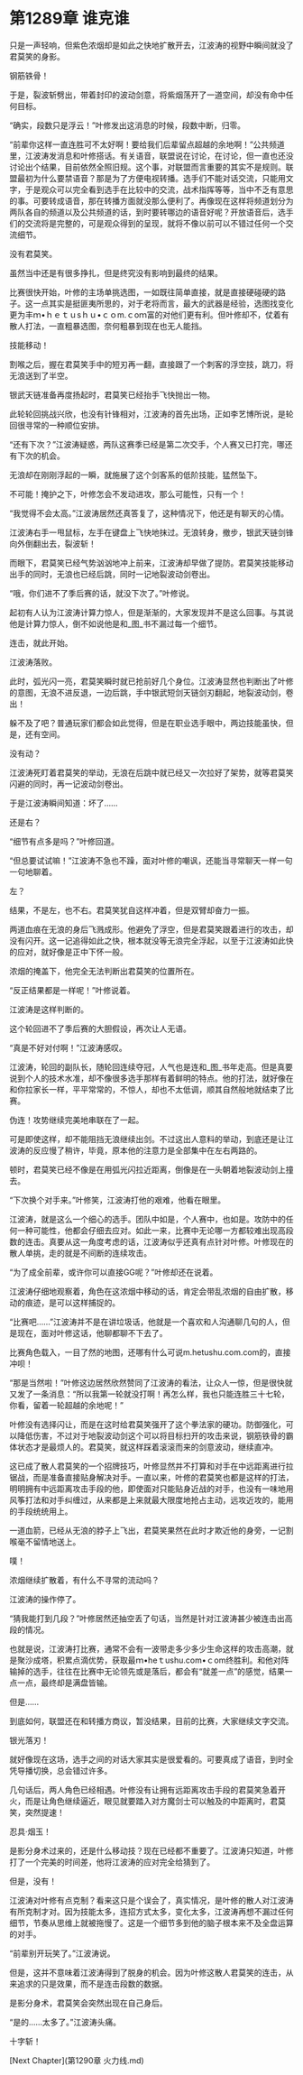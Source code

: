 # 第1289章 谁克谁

只是一声轻响，但紫色浓烟却是如此之快地扩散开去，江波涛的视野中瞬间就没了君莫笑的身影。

钢筋铁骨！

于是，裂波斩劈出，带着封印的波动剑意，将紫烟荡开了一道空间，却没有命中任何目标。

“确实，段数只是浮云！”叶修发出这消息的时候，段数中断，归零。

“前辈你这样一直连胜可不太好啊！要给我们后辈留点超越的余地啊！”公共频道里，江波涛发消息和叶修搭话。有关语音，联盟说在讨论，在讨论，但一直也还没讨论出个结果，目前依然全照旧规。这个事，对联盟而言重要的其实不是规则。联盟最初为什么要禁语音？那是为了方便电视转播。选手们不能对话交流，只能用文字，于是观众可以完全看到选手在比较中的交流，战术指挥等等，当中不乏有意思的事。可要转成语音，那在转播方面就没那么便利了。再像现在这样将频道划分为两队各自的频道以及公共频道的话，到时要转哪边的语音好呢？开放语音后，选手们的交流将是完整的，可是观众得到的呈现，就将不像以前可以不错过任何一个交流细节。

没有君莫笑。

虽然当中还是有很多挣扎，但是终究没有影响到最终的结果。

比赛很快开始，叶修的主场单挑选图，一如既往简单直接，就是直接硬碰硬的路子。这一点其实是挺匪夷所思的，对于老将而言，最大的武器是经验，选图找变化更为丰ｍ•ｈｅｔｕsｈｕ•ｃｏm.ｃoｍ富的对他们更有利。但叶修却不，仗着有散人打法，一直粗暴选图，奈何粗暴到现在也无人能挡。

技能移动！

割喉之后，握在君莫笑手中的短刃再一翻，直接跟了一个刺客的浮空技，跳刀，将无浪送到了半空。

银武天链准备再度扬起时，君莫笑已经抬手飞快抛出一物。

此轮轮回挑战兴欣，也没有针锋相对，江波涛的首先出场，正如李艺博所说，是轮回很寻常的一种顺位安排。

“还有下次？”江波涛疑惑，两队这赛季已经是第二次交手，个人赛又已打完，哪还有下次的机会。

无浪却在刚刚浮起的一瞬，就施展了这个剑客系的低阶技能，猛然坠下。

不可能！掩护之下，叶修怎会不发动进攻，那么可能性，只有一个！

“我觉得不会太高。”江波涛居然还真答复了，这种情况下，他还是有聊天的心情。

江波涛右手一甩鼠标，左手在键盘上飞快地抹过。无浪转身，撤步，银武天链剑锋向外倒翻出去，裂波斩！

而眼下，君莫笑已经气势汹汹地冲上前来，江波涛却早做了提防。君莫笑技能移动出手的同时，无浪也已经后跳，同时一记地裂波动剑卷出。

“哦，你们进不了季后赛的话，就没下次了。”叶修说。

起初有人认为江波涛计算力惊人，但是渐渐的，大家发现并不是这么回事。与其说他是计算力惊人，倒不如说他是和_图_书不漏过每一个细节。

连击，就此开始。

江波涛落败。

此时，弧光闪一亮，君莫笑瞬时就已抢前好几个身位。江波涛显然也判断出了叶修的意图，无浪不进反退，一边后跳，手中银武短剑天链剑刃翻起，地裂波动剑，卷出！

躲不及了吧？普通玩家们都会如此觉得，但是在职业选手眼中，两边技能虽快，但是，还有空间。

没有动？

江波涛死盯着君莫笑的举动，无浪在后跳中就已经又一次拉好了架势，就等君莫笑闪避的同时，再一记波动剑卷出。

于是江波涛瞬间知道：坏了……

还是右？

“细节有点多是吗？”叶修回道。

“但总要试试嘛！”江波涛不急也不躁，面对叶修的嘲讽，还能当寻常聊天一样一句一句地聊着。

左？

结果，不是左，也不右。君莫笑犹自这样冲着，但是双臂却奋力一振。

两道血痕在无浪的身后飞溅成形。他避免了浮空，但是君莫笑跟着进行的攻击，却没有闪开。这一记追得如此之快，根本就没等无浪完全浮起，以至于江波涛如此快的应对，就好像是正中下怀一般。

浓烟的掩盖下，他完全无法判断出君莫笑的位置所在。

“反正结果都是一样呢！”叶修说着。

江波涛是这样判断的。

这个轮回进不了季后赛的大胆假设，再次让人无语。

“真是不好对付啊！”江波涛感叹。

江波涛，轮回的副队长，随轮回连续夺冠，人气也是连和_图_书年走高。但是真要说到个人的技术水准，却不像很多选手那样有着鲜明的特点。他的打法，就好像在和你拉家长一样，平平常常的，不惊人，却也不太低调，顺其自然般地就结束了比赛。

伪连！攻势继续完美地串联在了一起。

可是即使这样，却不能阻挡无浪继续出剑。不过这出人意料的举动，到底还是让江波涛的反应慢了稍许，毕竟，原本他的注意力是全部集中在左右两路的。

顿时，君莫笑已经不像是在用弧光闪拉近距离，倒像是在一头朝着地裂波动剑上撞去。

“下次换个对手来。”叶修笑，江波涛打他的艰难，他看在眼里。

江波涛，就是这么一个细心的选手。团队中如是，个人赛中，也如是。攻防中的任何一种可能性，他都会仔细去应对。如此一来，比赛中无论哪一方都较难出现高段数的连击。真要从这一角度考虑的话，江波涛似乎还真有点针对叶修。叶修现在的散人单挑，走的就是不间断的连续攻击。

“为了成全前辈，或许你可以直接GG呢？”叶修却还在说着。

江波涛仔细地观察着，角色在这浓烟中移动的话，肯定会带乱浓烟的自由扩散，移动的痕迹，是可以这样捕捉的。

“比赛吧……”江波涛并不是在讲垃圾话，他就是一个喜欢和人沟通聊几句的人，但是现在，面对叶修这话，他聊都聊不下去了。

比赛角色载入，一目了然的地图，还哪有什么可说m.hetushu.com.com的，直接冲呗！

“那是当然啦！”叶修这边居然欣然赞同了江波涛的看法，让众人一惊，但是很快就又发了一条消息：“所以我第一轮就没打啊！再怎么样，我也只能连胜三十七轮，你看，留着一轮超越的余地呢！”

叶修没有选择闪让，而是在这时给君莫笑强开了这个拳法家的硬功。防御强化，可以降低伤害，不过对于地裂波动剑这个可以将目标扫开的攻击来说，钢筋铁骨的霸体状态才是最烦人的。君莫笑，就这样踩着滚滚而来的剑意波动，继续直冲。

这已成了散人君莫笑的一个招牌技巧，叶修显然并不打算和对手在中远距离进行拉锯战，而是准备直接贴身解决对手。一直以来，叶修的君莫笑也都是这样的打法，明明拥有中远距离攻击手段的他，即使面对只能贴身近战的对手，也没有一味地用风筝打法和对手纠缠过，从来都是上来就最大限度地抢占主动，远攻近攻的，能用的手段统统用上。

一道血箭，已经从无浪的脖子上飞出，君莫笑果然在此时才欺近他的身旁，一记割喉毫不留情地送上。

噗！

浓烟继续扩散着，有什么不寻常的流动吗？

江波涛的操作停了。

“猜我能打到几段？”叶修居然还抽空丢了句话，当然是针对江波涛甚少被连击出高段的情况。

也就是说，江波涛打比赛，通常不会有一波带走多少多少生命这样的攻击高潮，就是聚沙成塔，积累点滴优势，获取最ｍ•heｔushu.com•ｃom终胜利。和他对阵输掉的选手，往往在比赛中无论领先或是落后，都会有“就差一点”的感觉，结果一点一点，最终却是满盘皆输。

但是……

到底如何，联盟还在和转播方商议，暂没结果，目前的比赛，大家继续文字交流。

银光落刃！

就好像现在这场，选手之间的对话大家其实是很爱看的。可要真成了语音，到时全凭导播切换，总会错过许多。

几句话后，两人角色已经相遇。叶修没有让拥有远距离攻击手段的君莫笑急着开火，而是让角色继续逼近，眼见就要踏入对方魔剑士可以触及的中距离时，君莫笑，突然提速！

忍具·烟玉！

是影分身术过来的，还是什么移动技？现在已经都不重要了。江波涛只知道，叶修打了一个完美的时间差，他将江波涛的应对完全给猜到了。

但是，没有！

江波涛对叶修有点克制？看来这只是个误会了，真实情况，是叶修的散人对江波涛有所克制才对。因为技能太多，连招方式太多，变化太多，江波涛再想不漏过任何细节，节奏从思维上就被拖慢了。这是一个细节多到他的脑子根本来不及全盘运算的对手。

“前辈别开玩笑了。”江波涛说。

但是，这并不意味着江波涛得到了脱身的机会。因为叶修这散人君莫笑的连击，从来追求的只是效果，而不是连击段数的数据。

是影分身术，君莫笑会突然出现在自己身后。

“是的……太多了。”江波涛头痛。

十字斩！



[Next Chapter](第1290章 火力线.md)